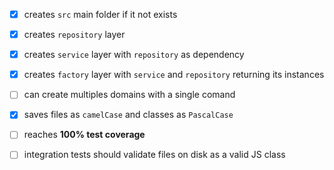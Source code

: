 - [X] creates `src` main folder if it not exists

- [X] creates `repository` layer

- [X] creates `service` layer with `repository` as dependency

- [X] creates `factory` layer with `service` and `repository` returning its instances

- [ ] can create multiples domains with a single comand

- [X] saves files as `camelCase` and classes as `PascalCase`

- [ ] reaches **100% test coverage**

- [ ] integration tests should validate files on disk as a valid JS class